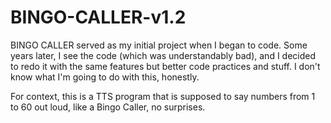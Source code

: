 # BINGO-CALLER-v1.2

BINGO CALLER served as my initial project when I began to code. Some years later, I see the code (which was understandably bad), and I decided to redo it with the same features but better code practices and stuff. I don't know what I'm going to do with this, honestly.

For context, this is a TTS program that is supposed to say numbers from 1 to 60 out loud, like a Bingo Caller, no surprises.

